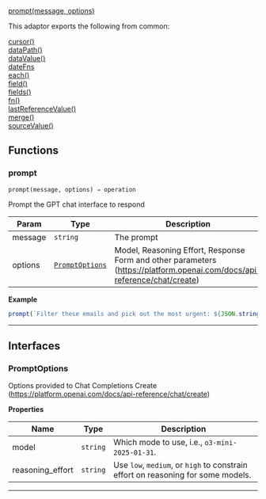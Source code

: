 <dl>
<dt>
    <a href="#prompt">prompt(message, options)</a></dt>
</dl>


This adaptor exports the following from common:
<dl>
<dt>
    <a href="/adaptors/packages/common-docs#cursor">cursor()</a>
</dt>
<dt>
    <a href="/adaptors/packages/common-docs#datapath">dataPath()</a>
</dt>
<dt>
    <a href="/adaptors/packages/common-docs#datavalue">dataValue()</a>
</dt>
<dt>
    <a href="/adaptors/packages/common-docs#datefns">dateFns</a>
</dt>
<dt>
    <a href="/adaptors/packages/common-docs#each">each()</a>
</dt>
<dt>
    <a href="/adaptors/packages/common-docs#field">field()</a>
</dt>
<dt>
    <a href="/adaptors/packages/common-docs#fields">fields()</a>
</dt>
<dt>
    <a href="/adaptors/packages/common-docs#fn">fn()</a>
</dt>
<dt>
    <a href="/adaptors/packages/common-docs#lastreferencevalue">lastReferenceValue()</a>
</dt>
<dt>
    <a href="/adaptors/packages/common-docs#merge">merge()</a>
</dt>
<dt>
    <a href="/adaptors/packages/common-docs#sourcevalue">sourceValue()</a>
</dt></dl>

## Functions
### prompt

<p><code>prompt(message, options) ⇒ operation</code></p>

Prompt the GPT chat interface to respond


| Param | Type | Description |
| --- | --- | --- |
| message | <code>string</code> | The prompt |
| options | [<code>PromptOptions</code>](#promptoptions) | Model, Reasoning Effort, Response Form and other parameters (https://platform.openai.com/docs/api-reference/chat/create) |

**Example**
```js
prompt(`Filter these emails and pick out the most urgent: ${JSON.stringify($.data)}`);
```

* * *


##  Interfaces

### PromptOptions

Options provided to Chat Completions Create (https://platform.openai.com/docs/api-reference/chat/create)

**Properties**

| Name | Type | Description |
| --- | --- | --- |
| model | <code>string</code> | Which mode to use, i.e., `o3-mini-2025-01-31`. |
| reasoning_effort | <code>string</code> | Use `low`, `medium`, or `high` to constrain effort on reasoning for some models. |


* * *

